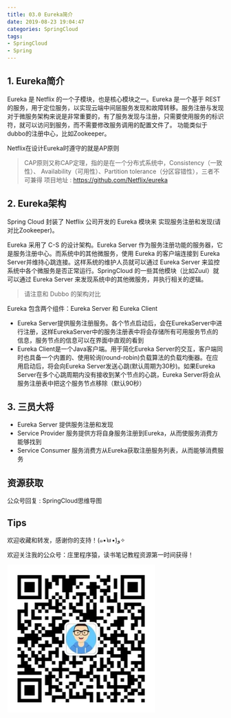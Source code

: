 ```yaml
---
title: 03.0 Eureka简介
date: 2019-08-23 19:04:47
categories: SpringCloud
tags:
- SpringCloud
- Spring
---
```


## 1. Eureka简介
Eureka 是 Netflix 的一个子模块，也是核心模块之一。Eureka 是一个基于 REST 的服务，用于定位服务，以实现云端中间层服务发现和故障转移。服务注册与发现对于微服务架构来说是非常重要的，有了服务发现与注册，只需要使用服务的标识符，就可以访问到服务，而不需要修改服务调用的配置文件了。 功能类似于dubbo的注册中心，比如Zookeeper。

<!--more-->

Netflix在设计Eureka时遵守的就是AP原则
>  CAP原则又称CAP定理，指的是在一个分布式系统中，Consistency（一致性）、 Availability（可用性）、Partition tolerance（分区容错性），三者不可兼得
项目地址 : https://github.com/Netflix/eureka

## 2. Eureka架构
Spring Cloud 封装了 Netflix 公司开发的 Eureka 模块来 实现服务注册和发现(请对比Zookeeper)。 
  
Eureka 采用了 C-S 的设计架构。Eureka Server 作为服务注册功能的服务器，它是服务注册中心。而系统中的其他微服务，使用 Eureka 的客户端连接到 Eureka Server并维持心跳连接。这样系统的维护人员就可以通过 Eureka Server 来监控系统中各个微服务是否正常运行。SpringCloud 的一些其他模块（比如Zuul）就可以通过 Eureka Server 来发现系统中的其他微服务，并执行相关的逻辑。

> 请注意和 Dubbo 的架构对比


Eureka 包含两个组件：Eureka Server 和 Eureka Client 
- Eureka Server提供服务注册服务。各个节点启动后，会在EurekaServer中进行注册，这样EurekaServer中的服务注册表中将会存储所有可用服务节点的信息，服务节点的信息可以在界面中直观的看到 
- Eureka Client是一个Java客户端。用于简化Eureka Server的交互，客户端同时也具备一个内置的、使用轮询(round-robin)负载算法的负载均衡器。在应用启动后，将会向Eureka Server发送心跳(默认周期为30秒)。如果Eureka Server在多个心跳周期内没有接收到某个节点的心跳，Eureka Server将会从服务注册表中把这个服务节点移除（默认90秒）

## 3. 三员大将

* Eureka Server 提供服务注册和发现
* Service Provider 服务提供方将自身服务注册到Eureka，从而使服务消费方能够找到
* Service Consumer 服务消费方从Eureka获取注册服务列表，从而能够消费服务


## 资源获取
公众号回复 : SpringCloud思维导图

## Tips
欢迎收藏和转发，感谢你的支持！(๑•̀ㅂ•́)و✧ 

欢迎关注我的公众号：庄里程序猿，读书笔记教程资源第一时间获得！

![](https://github.com/lujiahao0708/PicRepo/raw/master/公众号二维码.jpg)

